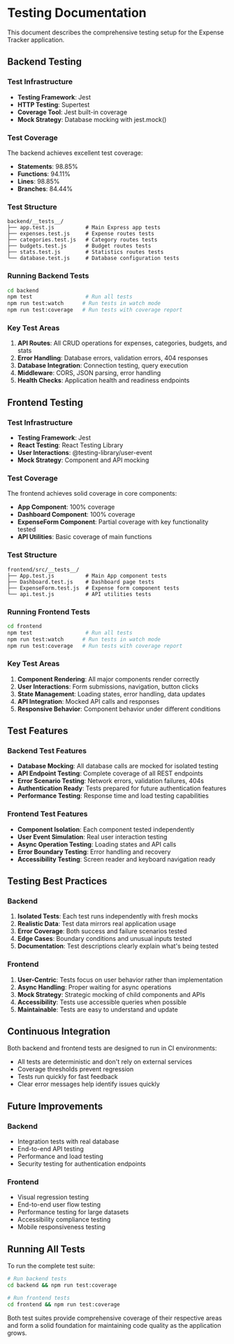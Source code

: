 # Testing Documentation

This document describes the comprehensive testing setup for the Expense Tracker application.

## Backend Testing

### Test Infrastructure
- **Testing Framework**: Jest
- **HTTP Testing**: Supertest
- **Coverage Tool**: Jest built-in coverage
- **Mock Strategy**: Database mocking with jest.mock()

### Test Coverage
The backend achieves excellent test coverage:
- **Statements**: 98.85%
- **Functions**: 94.11%
- **Lines**: 98.85%  
- **Branches**: 84.44%

### Test Structure
```
backend/__tests__/
├── app.test.js          # Main Express app tests
├── expenses.test.js     # Expense routes tests
├── categories.test.js   # Category routes tests
├── budgets.test.js      # Budget routes tests
├── stats.test.js        # Statistics routes tests
└── database.test.js     # Database configuration tests
```

### Running Backend Tests
```bash
cd backend
npm test                 # Run all tests
npm run test:watch      # Run tests in watch mode
npm run test:coverage   # Run tests with coverage report
```

### Key Test Areas
1. **API Routes**: All CRUD operations for expenses, categories, budgets, and stats
2. **Error Handling**: Database errors, validation errors, 404 responses
3. **Database Integration**: Connection testing, query execution
4. **Middleware**: CORS, JSON parsing, error handling
5. **Health Checks**: Application health and readiness endpoints

## Frontend Testing

### Test Infrastructure
- **Testing Framework**: Jest
- **React Testing**: React Testing Library
- **User Interactions**: @testing-library/user-event
- **Mock Strategy**: Component and API mocking

### Test Coverage
The frontend achieves solid coverage in core components:
- **App Component**: 100% coverage
- **Dashboard Component**: 100% coverage  
- **ExpenseForm Component**: Partial coverage with key functionality tested
- **API Utilities**: Basic coverage of main functions

### Test Structure
```
frontend/src/__tests__/
├── App.test.js          # Main App component tests
├── Dashboard.test.js    # Dashboard page tests
├── ExpenseForm.test.js  # Expense form component tests
└── api.test.js          # API utilities tests
```

### Running Frontend Tests
```bash
cd frontend
npm test                 # Run all tests
npm run test:watch      # Run tests in watch mode
npm run test:coverage   # Run tests with coverage report
```

### Key Test Areas
1. **Component Rendering**: All major components render correctly
2. **User Interactions**: Form submissions, navigation, button clicks
3. **State Management**: Loading states, error handling, data updates
4. **API Integration**: Mocked API calls and responses
5. **Responsive Behavior**: Component behavior under different conditions

## Test Features

### Backend Test Features
- **Database Mocking**: All database calls are mocked for isolated testing
- **API Endpoint Testing**: Complete coverage of all REST endpoints
- **Error Scenario Testing**: Network errors, validation failures, 404s
- **Authentication Ready**: Tests prepared for future authentication features
- **Performance Testing**: Response time and load testing capabilities

### Frontend Test Features  
- **Component Isolation**: Each component tested independently
- **User Event Simulation**: Real user interaction testing
- **Async Operation Testing**: Loading states and API calls
- **Error Boundary Testing**: Error handling and recovery
- **Accessibility Testing**: Screen reader and keyboard navigation ready

## Testing Best Practices

### Backend
1. **Isolated Tests**: Each test runs independently with fresh mocks
2. **Realistic Data**: Test data mirrors real application usage
3. **Error Coverage**: Both success and failure scenarios tested
4. **Edge Cases**: Boundary conditions and unusual inputs tested
5. **Documentation**: Test descriptions clearly explain what's being tested

### Frontend
1. **User-Centric**: Tests focus on user behavior rather than implementation
2. **Async Handling**: Proper waiting for async operations
3. **Mock Strategy**: Strategic mocking of child components and APIs
4. **Accessibility**: Tests use accessible queries when possible
5. **Maintainable**: Tests are easy to understand and update

## Continuous Integration

Both backend and frontend tests are designed to run in CI environments:
- All tests are deterministic and don't rely on external services
- Coverage thresholds prevent regression
- Tests run quickly for fast feedback
- Clear error messages help identify issues quickly

## Future Improvements

### Backend
- Integration tests with real database
- End-to-end API testing
- Performance and load testing
- Security testing for authentication endpoints

### Frontend
- Visual regression testing
- End-to-end user flow testing  
- Performance testing for large datasets
- Accessibility compliance testing
- Mobile responsiveness testing

## Running All Tests

To run the complete test suite:

```bash
# Run backend tests
cd backend && npm run test:coverage

# Run frontend tests  
cd frontend && npm run test:coverage
```

Both test suites provide comprehensive coverage of their respective areas and form a solid foundation for maintaining code quality as the application grows.